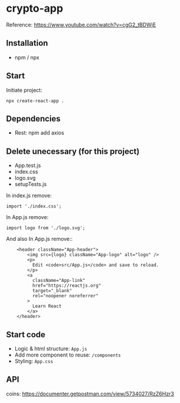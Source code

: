 # crypto-app

Reference: https://www.youtube.com/watch?v=cgG2_tBDWjE

## Installation
- npm / npx

## Start

Initiate project:
```
npx create-react-app .
```

## Dependencies
- Rest: npm add axios

## Delete unecessary (for this project)
- App.test.js
- index.css
- logo.svg
- setupTests.js

In index.js remove:
```
import './index.css';
```

In App.js remove:
```
import logo from './logo.svg';
```

And also In App.js remove::
```
    <header className="App-header">
        <img src={logo} className="App-logo" alt="logo" />
        <p>
          Edit <code>src/App.js</code> and save to reload.
        </p>
        <a
          className="App-link"
          href="https://reactjs.org"
          target="_blank"
          rel="noopener noreferrer"
        >
          Learn React
        </a>
    </header>
```

## Start code
- Logic & html structure: `App.js`
- Add more component to reuse: `/components`
- Styling: `App.css`

## API

coins: https://documenter.getpostman.com/view/5734027/RzZ6Hzr3

